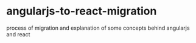 # angularjs-to-react-migration
process of migration and explanation of some concepts behind angularjs and react
